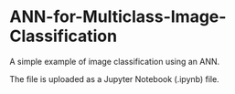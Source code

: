 # ANN-for-Multiclass-Image-Classification
A simple example of image classification using an ANN.

The file is uploaded as a Jupyter Notebook (.ipynb) file.
